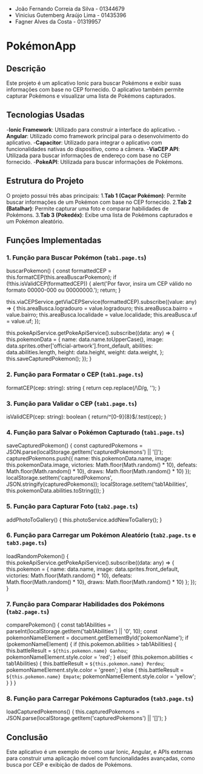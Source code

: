 * João Fernando Correia da Silva - 01344679
* Vinicius Gutemberg Araújo Lima - 01435396
* Fagner Alves da Costa  - 01319957

# PokémonApp

## Descrição

Este projeto é um aplicativo Ionic para buscar Pokémons e exibir suas informações com base no CEP fornecido. O aplicativo também permite capturar Pokémons e visualizar uma lista de Pokémons capturados.

## Tecnologias Usadas

-**Ionic Framework**: Utilizado para construir a interface do aplicativo.
-**Angular**: Utilizado como framework principal para o desenvolvimento do aplicativo.
-**Capacitor**: Utilizado para integrar o aplicativo com funcionalidades nativas do dispositivo, como a câmera.
-**ViaCEP API**: Utilizada para buscar informações de endereço com base no CEP fornecido.
-**PokeAPI**: Utilizada para buscar informações de Pokémons.

## Estrutura do Projeto

O projeto possui três abas principais:
1.**Tab 1 (Caçar Pokémon)**: Permite buscar informações de um Pokémon com base no CEP fornecido.
2.**Tab 2 (Batalhar)**: Permite capturar uma foto e comparar habilidades de Pokémons.
3.**Tab 3 (Pokedéx)**: Exibe uma lista de Pokémons capturados e um Pokémon aleatório.

## Funções Implementadas

### 1. Função para Buscar Pokémon (`tab1.page.ts`)

buscarPokemon() {
  const formattedCEP = this.formatCEP(this.areaBuscarPokemon);
  if (!this.isValidCEP(formattedCEP)) {
    alert('Por favor, insira um CEP válido no formato 00000-000 ou 00000000.');
    return;
  }

  this.viaCEPService.getViaCEPService(formattedCEP).subscribe((value: any) => {
    this.areaBusca.logradouro = value.logradouro;
    this.areaBusca.bairro = value.bairro;
    this.areaBusca.localidade = value.localidade;
    this.areaBusca.uf = value.uf;
  });

  this.pokeApiService.getPokeApiService().subscribe((data: any) => {
    this.pokemonData = {
      name: data.name.toUpperCase(),
      image: data.sprites.other['official-artwork'].front_default,
      abilities: data.abilities.length,
      height: data.height,
      weight: data.weight,
    };
    this.saveCapturedPokemon();
  });
}

### 2. Função para Formatar o CEP (`tab1.page.ts`)

formatCEP(cep: string): string {
  return cep.replace(/\D/g, '');
}

### 3. Função para Validar o CEP (`tab1.page.ts`)

isValidCEP(cep: string): boolean {
  return/^[0-9]{8}$/.test(cep);
}

### 4. Função para Salvar o Pokémon Capturado (`tab1.page.ts`)

saveCapturedPokemon() {
  const capturedPokemons = JSON.parse(localStorage.getItem('capturedPokemons') || '[]');
  capturedPokemons.push({
    name: this.pokemonData.name,
    image: this.pokemonData.image,
    victories: Math.floor(Math.random() * 10),
    defeats: Math.floor(Math.random() * 10),
    draws: Math.floor(Math.random() * 10)
  });
  localStorage.setItem('capturedPokemons', JSON.stringify(capturedPokemons));
  localStorage.setItem('tab1Abilities', this.pokemonData.abilities.toString());
}

### 5. Função para Capturar Foto (`tab2.page.ts`)

addPhotoToGallery() {
  this.photoService.addNewToGallery();
}

### 6. Função para Carregar um Pokémon Aleatório (`tab2.page.ts` e `tab3.page.ts`)

loadRandomPokemon() {
  this.pokeApiService.getPokeApiService().subscribe((data: any) => {
    this.pokemon = {
      name: data.name,
      image: data.sprites.front_default,
      victories: Math.floor(Math.random() * 10),
      defeats: Math.floor(Math.random() * 10),
      draws: Math.floor(Math.random() * 10)
    };
  });
}

### 7. Função para Comparar Habilidades dos Pokémons (`tab2.page.ts`)

comparePokemon() {
  const tab1Abilities = parseInt(localStorage.getItem('tab1Abilities') || '0', 10);
  const pokemonNameElement = document.getElementById('pokemonName');
  if (pokemonNameElement) {
    if (this.pokemon.abilities > tab1Abilities) {
      this.battleResult = `${this.pokemon.name} Ganhou`;
      pokemonNameElement.style.color = 'red';
    } elseif (this.pokemon.abilities < tab1Abilities) {
      this.battleResult = `${this.pokemon.name} Perdeu`;
      pokemonNameElement.style.color = 'green';
    } else {
      this.battleResult = `${this.pokemon.name} Empate`;
      pokemonNameElement.style.color = 'yellow';
    }
  }
}

### 8. Função para Carregar Pokémons Capturados (`tab3.page.ts`)

loadCapturedPokemons() {
  this.capturedPokemons = JSON.parse(localStorage.getItem('capturedPokemons') || '[]');
}

## Conclusão

Este aplicativo é um exemplo de como usar Ionic, Angular, e APIs externas para construir uma aplicação móvel com funcionalidades avançadas, como busca por CEP e exibição de dados de Pokémons.
